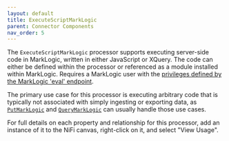 ```yaml
---
layout: default
title: ExecuteScriptMarkLogic
parent: Connector Components
nav_order: 5
---
```


The `ExecuteScriptMarkLogic` processor supports executing server-side code in MarkLogic, written in either 
JavaScript or XQuery. The code can either be defined within the processor or referenced as a module installed within 
MarkLogic. Requires a MarkLogic user with the 
[privileges defined by the MarkLogic 'eval' endpoint](https://docs.marklogic.com/REST/POST/v1/eval).

The primary use case for this processor is executing arbitrary code that is typically not associated with simply 
ingesting or exporting data, as [`PutMarkLogic`](put.md) and [`QueryMarkLogic`](query.md) can usually handle those 
use cases. 

For full details on each property and relationship for this processor, add an instance of it to the NiFi canvas,
right-click on it, and select "View Usage".
